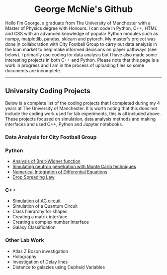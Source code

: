 <h1 align="center">George McNie's Github</h1>
Hello I'm George, a graduate from The University of Manchester with a Master of Physics degree with Honours. I can code in Python, C++, HTML and CSS with an advanced knowledge of popular Python modules such as numpy, matplotlib, pandas, sklearn and pytorch. My master's project was done in collaboration with City Football Group to carry out data analysis in the loan market to help make informed decisions on player pathways (see below). I primarily use coding for data analysis but I have also made some interesting projects in both C++ and Python. Please note that this page is a work in progress and I am in the process of uploading files so some documents are incomplete.
<hr>
<h2 align="left">University Coding Projects</h2>
Below is a complete list of the coding projects that I completed during my 4 years at The University of Manchester. It is worth noting that this does not include the coding work used for lab experiments, this is all included above. These projects focused on simulation, data analysis methods and making interfaces and used C++, Python and Jupyter notebooks.

### Data Analysis for City Football Group

### Python
- [Analysis of Breit-Wigner function](https://github.com/georgemcnie/Analysis-of-Breit-Wigner-function-for-Z-boson)
- [Simulating neutron penetration with Monte Carlo techniques](https://github.com/georgemcnie/Simulating-neutron-penetration-with-Monte-Carlo-techniques)
- [Numerical Integration of Differential Equations](https://github.com/georgemcnie/Numerical-Integration-of-Differential-Equations)
- [Drop Spreading Law](https://github.com/georgemcnie/Drop-Spreading-Law)

### C++
- [Simulation of AC circuit](https://github.com/georgemcnie/AC-circuits-simulation)
- Simulation of a Quantum Circuit
- Class hierarchy for shapes
- Creating a matrix interface
- Creating a complex number interface
- Galaxy Classification


### Other Lab Work
- Atlas Z Boson investigation
- Holography
- Investigation of Delay lines
- Distance to galazies using Cepheid Variables


<!---
georgemcnie/georgemcnie is a ✨ special ✨ repository because its `README.md` (this file) appears on your GitHub profile.
You can click the Preview link to take a look at your changes.
--->
